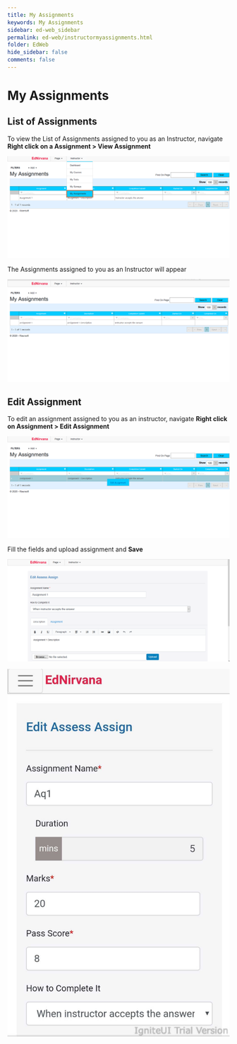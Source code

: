 ```yaml
---
title: My Assignments
keywords: My Assignments
sidebar: ed-web_sidebar
permalink: ed-web/instructormyassignments.html
folder: EdWeb
hide_sidebar: false
comments: false
---
```




# My Assignments

## List of Assignments

To view the List of Assignments assigned to you as an Instructor, navigate **Right click on a Assignment > View Assignment**

![](/images/instructorAssignmentMenu.png)

The Assignments assigned to you as an Instructor will appear

![](/images/instructorAssignmentList.png)

## Edit Assignment

To edit an assignment assigned to you as an instructor, navigate **Right click on Assignment > Edit Assignment**

![](/images/instructorAssignmentEdit.png)

Fill the fields and upload assignment and **Save**

![](/images/instructorAssignmentUploadSave.png)

![](/images/instructorAssignmentUploadSaveMobile.jpg)
